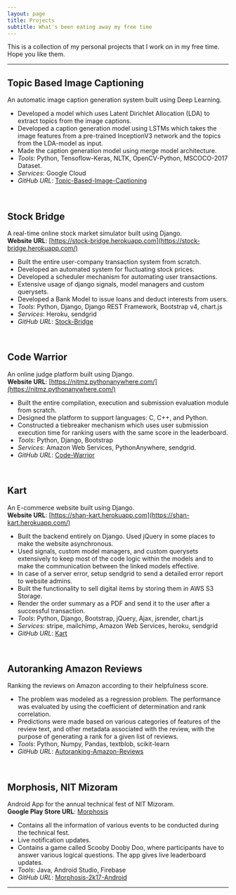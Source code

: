 ```yaml
---
layout: page
title: Projects
subtitle: What's been eating away my free time
---
```


This is a collection of my personal projects that I work on in my free time. Hope you like them.

---

## Topic Based Image Captioning

An automatic image caption generation system built using Deep Learning.

- Developed a model which uses Latent Dirichlet Allocation (LDA) to extract topics from the image captions.
- Developed a caption generation model using LSTMs which takes the image features from a pre-trained InceptionV3 network and the topics from the LDA-model as input.
- Made the caption generation model using merge model architecture.
- _Tools_: Python, Tensoflow-Keras, NLTK, OpenCV-Python, MSCOCO-2017 Dataset.
- _Services_: Google Cloud
- _GitHub URL_: [Topic-Based-Image-Captioning](https://github.com/shan18/Topic-Based-Image-Captioning)

<br/>

## Stock Bridge

A real-time online stock market simulator built using Django.  
**Website URL**: [https://stock-bridge.herokuapp.com](https://stock-bridge.herokuapp.com/)

- Built the entire user-company transaction system from scratch.
- Developed an automated system for fluctuating stock prices.
- Developed a scheduler mechanism for automating user transactions.
- Extensive usage of django signals, model managers and custom querysets.
- Developed a Bank Model to issue loans and deduct interests from users.
- _Tools_: Python, Django, Django REST Framework, Bootstrap v4, chart.js
- _Services_: Heroku, sendgrid
- _GitHub URL_: [Stock-Bridge](https://github.com/shan18/Stock-Bridge)

<br/>

## Code Warrior

An online judge platform built using Django.  
**Website URL**: [https://nitmz.pythonanywhere.com/](https://nitmz.pythonanywhere.com/)

- Built the entire compilation, execution and submission evaluation module from scratch.
- Designed the platform to support languages: C, C++, and Python.
- Constructed a tiebreaker mechanism which uses user submission execution time for ranking users with the same score in the leaderboard.
- _Tools_: Python, Django, Bootstrap
- _Services_: Amazon Web Services, PythonAnywhere, sendgrid.
- _GitHub URL_: [Code-Warrior](https://github.com/shan18/Code-Warrior)

<br/>

## Kart

An E-commerce website built using Django.  
**Website URL**: [https://shan-kart.herokuapp.com](https://shan-kart.herokuapp.com/)

- Built the backend entirely on Django. Used jQuery in some places to make the website asynchronous.
- Used signals, custom model managers, and custom querysets extensively to keep most of the code logic within the models and to make the communication between the linked models effective.
- In case of a server error, setup sendgrid to send a detailed error report to website admins.
- Built the functionality to sell digital items by storing them in AWS S3 Storage.
- Render the order summary as a PDF and send it to the user after a successful transaction.
- _Tools_: Python, Django, Bootstrap, jQuery, Ajax, jsrender, chart.js
- _Services_: stripe, mailchimp, Amazon Web Services, heroku, sendgrid
- _GitHub URL_: [Kart](https://github.com/shan18/Kart)

<br/>

## Autoranking Amazon Reviews

Ranking the reviews on Amazon according to their helpfulness score.

- The problem was modeled as a regression problem. The performance was evaluated by using the coefficient of determination and rank correlation.
- Predictions were made based on various categories of features of the review text, and other metadata associated with the review, with the purpose of generating a rank for a given list of reviews.
- _Tools_: Python, Numpy, Pandas, textblob, scikit-learn
- _GitHub URL_: [Autoranking-Amazon-Reviews](https://github.com/shan18/Autoranking-Amazon-Reviews)

<br/>

## Morphosis, NIT Mizoram

Android App for the annual technical fest of NIT Mizoram.  
**Google Play Store URL**: [Morphosis](https://play.google.com/store/apps/details?id=com.nitmz.morphosis&hl=en)

- Contains all the information of various events to be conducted during the technical fest.
- Live notification updates.
- Contains a game called Scooby Dooby Doo, where participants have to answer various logical questions. The app gives live leaderboard updates.
- _Tools_: Java, Android Studio, Firebase
- _GitHub URL_: [Morphosis-2k17-Android](https://github.com/morphosis-nitmz/Morphosis-2k17-Android)

---
